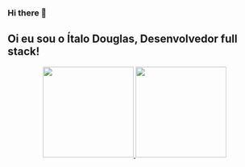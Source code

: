 ### Hi there 👋


## Oi eu sou o Ítalo Douglas, Desenvolvedor full stack!
<div align="center">
  <a href="https://github.com/italodqf">
  <img height="180em" src="https://github-readme-stats.vercel.app/api?username=italodqf&show_icons=true&theme=dracula&include_all_commits=true&count_private=true"/>
  <img height="180em" src="https://github-readme-stats.vercel.app/api/top-langs/?username=italodqf&layout=compact&langs_count=7&theme=dracula"/>
</div>
